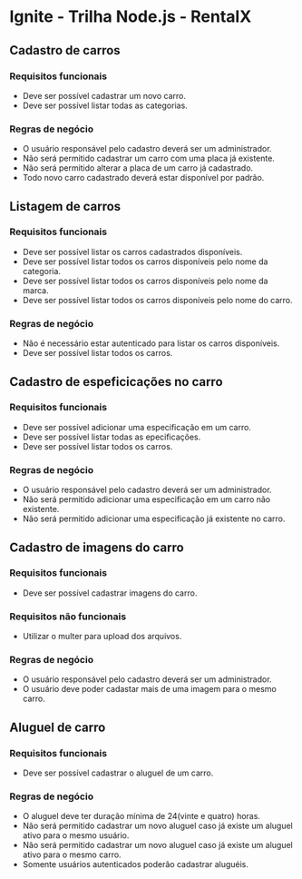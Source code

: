# Ignite - Trilha Node.js - RentalX

## Cadastro de carros
### Requisitos funcionais
- Deve ser possível cadastrar um novo carro.
- Deve ser possível listar todas as categorias.

### Regras de negócio
- O usuário responsável pelo cadastro deverá ser um administrador.
- Não será permitido cadastrar um carro com uma placa já existente.
- Não será permitido alterar a placa de um carro já cadastrado.
- Todo novo carro cadastrado deverá estar disponível por padrão.

## Listagem de carros
### Requisitos funcionais
- Deve ser possível listar os carros cadastrados disponíveis.
- Deve ser possível listar todos os carros disponíveis pelo nome da categoria.
- Deve ser possível listar todos os carros disponíveis pelo nome da marca.
- Deve ser possível listar todos os carros disponíveis pelo nome do carro.

### Regras de negócio
- Não é necessário estar autenticado para listar os carros disponíveis. 
- Deve ser possível listar todos os carros.

## Cadastro de espeficicações no carro
### Requisitos funcionais
- Deve ser possível adicionar uma especificação em um carro.
- Deve ser possível listar todas as epecificações.
- Deve ser possível listar todos os carros.

### Regras de negócio
- O usuário responsável pelo cadastro deverá ser um administrador.
- Não será permitido adicionar uma especificação em um carro não existente.
- Não será permitido adicionar uma especificação já existente no carro.

## Cadastro de imagens do carro
### Requisitos funcionais
- Deve ser possível cadastrar imagens do carro.

### Requisitos não funcionais
- Utilizar o multer para upload dos arquivos.

### Regras de negócio
- O usuário responsável pelo cadastro deverá ser um administrador.
- O usuário deve poder cadastar mais de uma imagem para o mesmo carro.

## Aluguel de carro
### Requisitos funcionais
- Deve ser possível cadastrar o aluguel de um carro.

### Regras de negócio
- O aluguel deve ter duração mínima de 24(vinte e quatro) horas.
- Não será permitido cadastrar um novo aluguel caso já existe um aluguel ativo para o mesmo usuário.
- Não será permitido cadastrar um novo aluguel caso já existe um aluguel ativo para o mesmo carro.
- Somente usuários autenticados poderão cadastrar aluguéis.